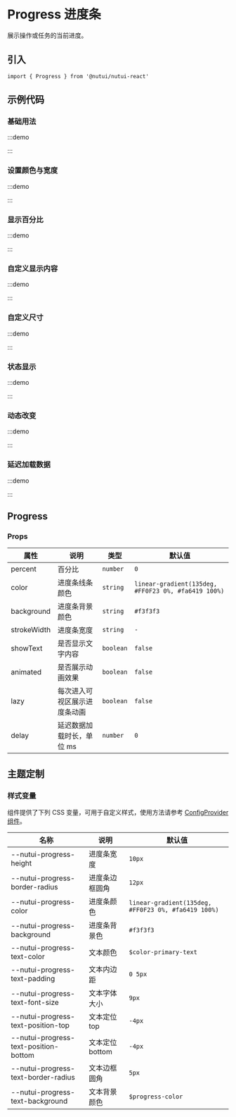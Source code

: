 # Progress 进度条

展示操作或任务的当前进度。

## 引入

```tsx
import { Progress } from '@nutui/nutui-react'
```

## 示例代码

### 基础用法

:::demo

<CodeBlock src='h5/demo1.tsx'></CodeBlock>

:::

### 设置颜色与宽度

:::demo

<CodeBlock src='h5/demo2.tsx'></CodeBlock>

:::

### 显示百分比

:::demo

<CodeBlock src='h5/demo3.tsx'></CodeBlock>

:::

### 自定义显示内容

:::demo

<CodeBlock src='h5/demo4.tsx'></CodeBlock>

:::

### 自定义尺寸

:::demo

<CodeBlock src='h5/demo5.tsx'></CodeBlock>

:::

### 状态显示

:::demo

<CodeBlock src='h5/demo6.tsx'></CodeBlock>

:::

### 动态改变

:::demo

<CodeBlock src='h5/demo7.tsx'></CodeBlock>

:::

### 延迟加载数据

:::demo

<CodeBlock src='h5/demo8.tsx'></CodeBlock>

:::

## Progress

### Props

| 属性 | 说明 | 类型 | 默认值 |
| --- | --- | --- | --- |
| percent | 百分比 | `number` | `0` |
| color | 进度条线条颜色 | `string` | `linear-gradient(135deg, #FF0F23 0%, #fa6419 100%)` |
| background | 进度条背景颜色 | `string` | `#f3f3f3` |
| strokeWidth | 进度条宽度 | `string` | `-` |
| showText | 是否显示文字内容 | `boolean` | `false` |
| animated | 是否展示动画效果 | `boolean` | `false` |
| lazy | 每次进入可视区展示进度条动画 | `boolean` | `false` |
| delay | 延迟数据加载时长，单位 ms | `number` | `0` |

## 主题定制

### 样式变量

组件提供了下列 CSS 变量，可用于自定义样式，使用方法请参考 [ConfigProvider 组件](#/zh-CN/component/configprovider)。

| 名称 | 说明 | 默认值 |
| --- | --- | --- |
| \--nutui-progress-height | 进度条宽度 | `10px` |
| \--nutui-progress-border-radius | 进度条边框圆角 | `12px` |
| \--nutui-progress-color | 进度条颜色 | `linear-gradient(135deg, #FF0F23 0%, #fa6419 100%)` |
| \--nutui-progress-background | 进度条背景色 | `#f3f3f3` |
| \--nutui-progress-text-color | 文本颜色 | `$color-primary-text` |
| \--nutui-progress-text-padding | 文本内边距 | `0 5px` |
| \--nutui-progress-text-font-size | 文本字体大小 | `9px` |
| \--nutui-progress-text-position-top | 文本定位 top | `-4px` |
| \--nutui-progress-text-position-bottom | 文本定位 bottom | `-4px` |
| \--nutui-progress-text-border-radius | 文本边框圆角 | `5px` |
| \--nutui-progress-text-background | 文本背景颜色 | `$progress-color` |
